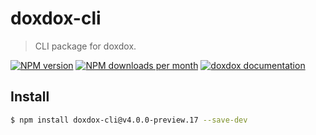 # doxdox-cli

> CLI package for doxdox.

[![NPM version](https://img.shields.io/npm/v/doxdox-cli?style=flat-square)](https://www.npmjs.org/package/doxdox-cli)
[![NPM downloads per month](https://img.shields.io/npm/dm/doxdox-cli?style=flat-square)](https://www.npmjs.org/package/doxdox-cli)
[![doxdox documentation](https://img.shields.io/badge/doxdox-documentation-%23E85E95?style=flat-square)](https://doxdox.org)

## Install

```bash
$ npm install doxdox-cli@v4.0.0-preview.17 --save-dev
```
